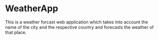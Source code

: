 # WeatherApp
 This is a weather forcast web application which takes into account the name of the city and the respective country and forecasts the weather of that place.
